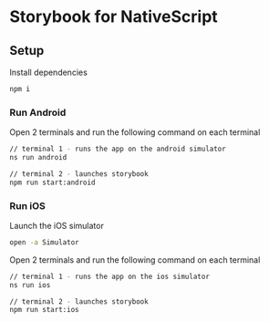 # Storybook for NativeScript

## Setup

Install dependencies

```bash
npm i
```

### Run Android

Open 2 terminals and run the following command on each terminal

```bash
// terminal 1 - runs the app on the android simulator
ns run android

// terminal 2 - launches storybook
npm run start:android
```

### Run iOS

Launch the iOS simulator

```bash
open -a Simulator
```

Open 2 terminals and run the following command on each terminal

```bash
// terminal 1 - runs the app on the ios simulator
ns run ios

// terminal 2 - launches storybook
npm run start:ios
```
